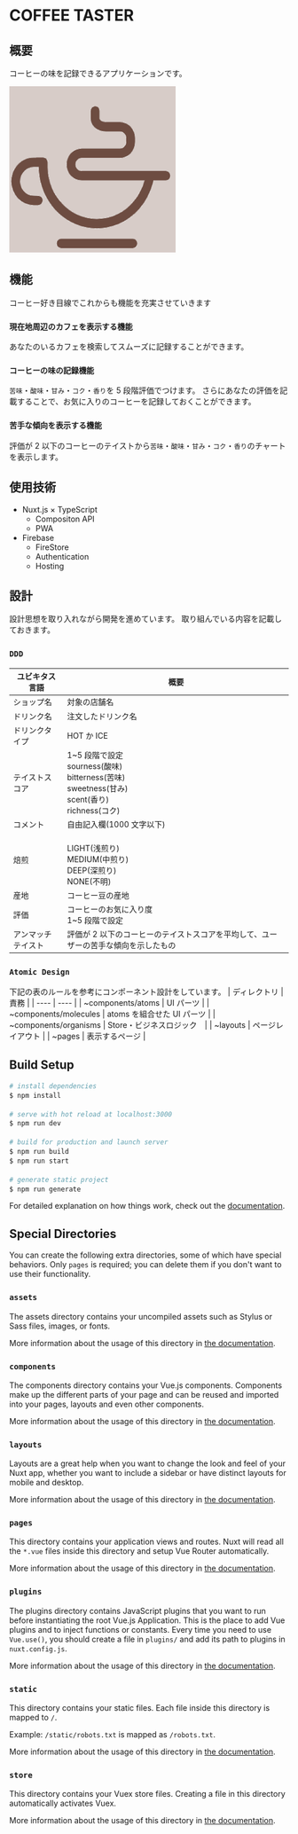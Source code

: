 # COFFEE TASTER

## 概要

コーヒーの味を記録できるアプリケーションです。

<img src="https://github.com/akira-miyazawa/coffee-taster/blob/main/static/icon.png" width="300px" height="300px">

## 機能

コーヒー好き目線でこれからも機能を充実させていきます

### `現在地周辺のカフェを表示する機能`

あなたのいるカフェを検索してスムーズに記録することができます。

### `コーヒーの味の記録機能`

`苦味`・`酸味`・`甘み`・`コク`・`香り`を 5 段階評価でつけます。
さらにあなたの評価を記載することで、お気に入りのコーヒーを記録しておくことができます。

### `苦手な傾向を表示する機能`

評価が 2 以下のコーヒーのテイストから`苦味`・`酸味`・`甘み`・`コク`・`香り`のチャートを表示します。

## 使用技術

- Nuxt.js × TypeScript
  - Compositon API
  - PWA
- Firebase
  - FireStore
  - Authentication
  - Hosting

## 設計

設計思想を取り入れながら開発を進めています。
取り組んでいる内容を記載しておきます。

### `DDD`

| ユビキタス言語     | 概要                                                                                                               |
| ------------------ | ------------------------------------------------------------------------------------------------------------------ |
| ショップ名         | 対象の店舗名                                                                                                       |
| ドリンク名         | 注文したドリンク名                                                                                                 |
| ドリンクタイプ     | HOT か ICE                                                                                                         |
| テイストスコア     | 1~5 段階で設定 <br> sourness(酸味) <br> bitterness(苦味) <br> sweetness(甘み) <br> scent(香り) <br> richness(コク) |
| コメント           | 自由記入欄(1000 文字以下)                                                                                          |
| 焙煎               | <br> LIGHT(浅煎り) <br> MEDIUM(中煎り) <br> DEEP(深煎り) <br> NONE(不明)                                           |
| 産地               | コーヒー豆の産地                                                                                                   |
| 評価               | コーヒーのお気に入り度 <br> 1~5 段階で設定                                                                         |
| アンマッチテイスト | 評価が 2 以下のコーヒーのテイストスコアを平均して、ユーザーの苦手な傾向を示したもの                                |

### `Atomic Design`

下記の表のルールを参考にコンポーネント設計をしています。
| ディレクトリ | 責務 |
| ---- | ---- |
| ~components/atoms | UI パーツ |
| ~components/molecules | atoms を組合せた UI パーツ |
| ~components/organisms | Store・ビジネスロジック　|
| ~layouts | ページレイアウト |
| ~pages | 表示するページ |

## Build Setup

```bash
# install dependencies
$ npm install

# serve with hot reload at localhost:3000
$ npm run dev

# build for production and launch server
$ npm run build
$ npm run start

# generate static project
$ npm run generate
```

For detailed explanation on how things work, check out the [documentation](https://nuxtjs.org).

## Special Directories

You can create the following extra directories, some of which have special behaviors. Only `pages` is required; you can delete them if you don't want to use their functionality.

### `assets`

The assets directory contains your uncompiled assets such as Stylus or Sass files, images, or fonts.

More information about the usage of this directory in [the documentation](https://nuxtjs.org/docs/2.x/directory-structure/assets).

### `components`

The components directory contains your Vue.js components. Components make up the different parts of your page and can be reused and imported into your pages, layouts and even other components.

More information about the usage of this directory in [the documentation](https://nuxtjs.org/docs/2.x/directory-structure/components).

### `layouts`

Layouts are a great help when you want to change the look and feel of your Nuxt app, whether you want to include a sidebar or have distinct layouts for mobile and desktop.

More information about the usage of this directory in [the documentation](https://nuxtjs.org/docs/2.x/directory-structure/layouts).

### `pages`

This directory contains your application views and routes. Nuxt will read all the `*.vue` files inside this directory and setup Vue Router automatically.

More information about the usage of this directory in [the documentation](https://nuxtjs.org/docs/2.x/get-started/routing).

### `plugins`

The plugins directory contains JavaScript plugins that you want to run before instantiating the root Vue.js Application. This is the place to add Vue plugins and to inject functions or constants. Every time you need to use `Vue.use()`, you should create a file in `plugins/` and add its path to plugins in `nuxt.config.js`.

More information about the usage of this directory in [the documentation](https://nuxtjs.org/docs/2.x/directory-structure/plugins).

### `static`

This directory contains your static files. Each file inside this directory is mapped to `/`.

Example: `/static/robots.txt` is mapped as `/robots.txt`.

More information about the usage of this directory in [the documentation](https://nuxtjs.org/docs/2.x/directory-structure/static).

### `store`

This directory contains your Vuex store files. Creating a file in this directory automatically activates Vuex.

More information about the usage of this directory in [the documentation](https://nuxtjs.org/docs/2.x/directory-structure/store).
